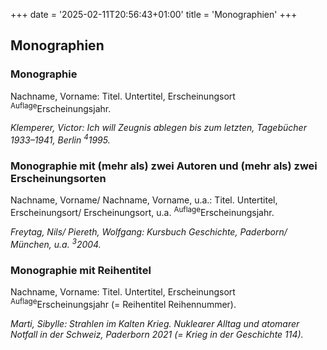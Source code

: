 +++
date = '2025-02-11T20:56:43+01:00'
title = 'Monographien'
+++

## Monographien
### Monographie
Nachname, Vorname: Titel. Untertitel, Erscheinungsort <sup>Auflage</sup>Erscheinungsjahr.

*Klemperer, Victor: Ich will Zeugnis ablegen bis zum letzten, Tagebücher 1933–1941, Berlin <sup>4</sup>1995.*
### Monographie mit (mehr als) zwei Autoren und (mehr als) zwei Erscheinungsorten
Nachname, Vorname/ Nachname, Vorname, u.a.: Titel. Untertitel, Erscheinungsort/ Erscheinungsort, u.a. <sup>Auflage</sup>Erscheinungsjahr.

*Freytag, Nils/ Piereth, Wolfgang: Kursbuch Geschichte, Paderborn/ München, u.a. <sup>3</sup>2004.*
### Monographie mit Reihentitel
Nachname, Vorname: Titel. Untertitel, Erscheinungsort <sup>Auflage</sup>Erscheinungsjahr (= Reihentitel Reihennummer).

*Marti, Sibylle: Strahlen im Kalten Krieg. Nuklearer Alltag und atomarer Notfall in der Schweiz, Paderborn 2021 (= Krieg in der Geschichte 114).*
